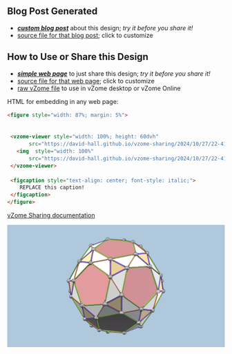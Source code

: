 
## Blog Post Generated

 - [***custom blog post***](<https://david-hall.github.io/vzome-sharing/2024/10/27/propello-doubly-truncated-icosahedron-22-41-44.html>) about this design; *try it before you share it!*
 - [source file for that blog post](<https://github.com/david-hall/vzome-sharing/edit/main/_posts/2024-10-27-propello-doubly-truncated-icosahedron-22-41-44.md>); click to customize
 


## How to Use or Share this Design

 - [***simple web page***](<https://david-hall.github.io/vzome-sharing/2024/10/27/22-41-44-propello-doubly-truncated-icosahedron/>) to just share this design; *try it before you share it!*
 - [source file for that web page](<https://github.com/david-hall/vzome-sharing/edit/main/2024/10/27/22-41-44-propello-doubly-truncated-icosahedron/index.md>); click to customize
 - [raw vZome file](<https://raw.githubusercontent.com/david-hall/vzome-sharing/main/2024/10/27/22-41-44-propello-doubly-truncated-icosahedron/propello-doubly-truncated-icosahedron.vZome>) to use in vZome desktop or vZome Online
 
 HTML for embedding in any web page:
 ```html
<figure style="width: 87%; margin: 5%">
  
  
  <vzome-viewer style="width: 100%; height: 60dvh" 
        src="https://david-hall.github.io/vzome-sharing/2024/10/27/22-41-44-propello-doubly-truncated-icosahedron/propello-doubly-truncated-icosahedron.vZome" >
    <img  style="width: 100%"
        src="https://david-hall.github.io/vzome-sharing/2024/10/27/22-41-44-propello-doubly-truncated-icosahedron/propello-doubly-truncated-icosahedron.png" >
  </vzome-viewer>

  <figcaption style="text-align: center; font-style: italic;">
     REPLACE this caption!
  </figcaption>
</figure>

 ```

[vZome Sharing documentation](https://vzome.github.io/vzome/sharing.html#how-it-works)

![Image](<propello-doubly-truncated-icosahedron.png>)


